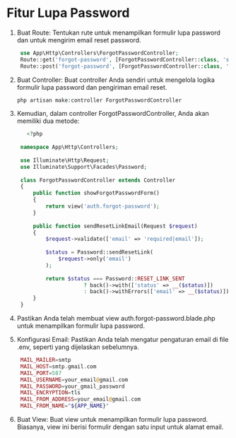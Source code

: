 # Fitur Lupa Password
1. Buat Route: Tentukan rute untuk menampilkan formulir lupa password dan untuk mengirim email reset password.
   ```php
    use App\Http\Controllers\ForgotPasswordController;
    Route::get('forgot-password', [ForgotPasswordController::class, 'showForgotPasswordForm'])->name('password.request')->middleware('guest');
    Route::post('forgot-password', [ForgotPasswordController::class, 'sendResetLinkEmail'])->name('password.email')->middleware('guest');
   ```

2. Buat Controller: Buat controller Anda sendiri untuk mengelola logika formulir lupa password dan pengiriman email reset.
   ```php
   php artisan make:controller ForgotPasswordController
   ```

3. Kemudian, dalam controller ForgotPasswordController, Anda akan memiliki dua metode:
   ```php
      <?php
    
    namespace App\Http\Controllers;
    
    use Illuminate\Http\Request;
    use Illuminate\Support\Facades\Password;
    
    class ForgotPasswordController extends Controller
    {
        public function showForgotPasswordForm()
        {
            return view('auth.forgot-password');
        }
    
        public function sendResetLinkEmail(Request $request)
        {
            $request->validate(['email' => 'required|email']);
            
            $status = Password::sendResetLink(
                $request->only('email')
            );
    
            return $status === Password::RESET_LINK_SENT
                        ? back()->with(['status' => __($status)])
                        : back()->withErrors(['email' => __($status)]);
        }
    }
   ```
4. Pastikan Anda telah membuat view auth.forgot-password.blade.php untuk menampilkan formulir lupa password.
5. Konfigurasi Email: Pastikan Anda telah mengatur pengaturan email di file .env, seperti yang dijelaskan sebelumnya.
   ```php
    MAIL_MAILER=smtp
    MAIL_HOST=smtp.gmail.com
    MAIL_PORT=587
    MAIL_USERNAME=your_email@gmail.com
    MAIL_PASSWORD=your_gmail_password
    MAIL_ENCRYPTION=tls
    MAIL_FROM_ADDRESS=your_email@gmail.com
    MAIL_FROM_NAME="${APP_NAME}"
   ```

6. Buat View: Buat view untuk menampilkan formulir lupa password. Biasanya, view ini berisi formulir dengan satu input untuk alamat email.
